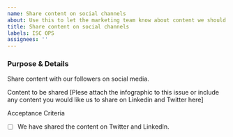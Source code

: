 ```yaml
---
name: Share content on social channels
about: Use this to let the marketing team know about content we should share on social channels
title: Share content on social channels
labels: ISC OPS
assignees: ''
---
```


### Purpose & Details
Share content with our followers on social media.

Content to be shared
[Plese attach the infographic to this issue or include any content you would like us to share on Linkedin and Twitter here]

Acceptance Criteria
 - [ ] We have shared the content on Twitter and LinkedIn.
